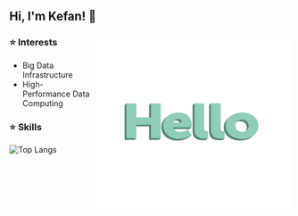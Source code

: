 <!--
**kefan-zheng/kefan-zheng** is a ✨ _special_ ✨ repository because its `README.md` (this file) appears on your GitHub profile.
-->
## Hi, I'm Kefan! 👋 
<img src="./img/hello-languages.gif" alt="hello" width="360" height="314" align="right"/>

### ⭐️ Interests  
+ Big Data Infrastructure
+ High-Performance Data Computing
### ⭐️ Skills
![Top Langs](https://github-readme-stats.vercel.app/api/top-langs/?username=kefan-zheng&layout=compact)
